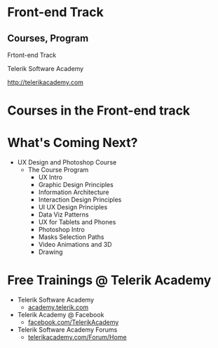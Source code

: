 <!-- section start -->
<!-- attr: { id:'', class:'slide-title', showInPresentation:true, hasScriptWrapper:true } -->
# Front-end Track
## Courses, Program


<div class="signature">
	<p class="signature-course">Frtont-end Track</p>
	<p class="signature-initiative"> Telerik Software Academy</p>
	<a href="http://telerikacademy.com" class="signature-link"> http://telerikacademy.com </a>
</div>







<!-- section start -->
<!-- attr: { id:'nextsteps', class:'slide-section', showInPresentation:true, hasScriptWrapper:true } -->
<!-- # <a id="nextsteps"></a> Front-end Track in Telerik Academy -->

<!-- <img class="slide-image" showInPresentation="true" src="imgs\pic06.png" style="top:55%; left:31%; width:42.31%; z-index:-1; border: 1px solid white; border-radius: 5px;" /> -->



<!-- attr: { showInPresentation:true, hasScriptWrapper:true } -->
# Courses in the Front-end track
<!-- <img class="slide-image" showInPresentation="true" src="imgs\front-end.png" style="top:15%; left:25%; width:50%; z-index:-1; background-color: white; border-radius: 5px;" /> -->


<!-- attr: { showInPresentation:true, hasScriptWrapper:true } -->
# What's Coming Next?
- UX Design and Photoshop Course
    - The Course Program
      - UX Intro
      - Graphic Design Principles
      - Information Architecture
      - Interaction Design Principles
      - UI UX Design Principles
      - Data Viz Patterns
      - UX for Tablets and Phones
      - Photoshop Intro
      - Masks Selection Paths
      - Video Animations and 3D
      - Drawing


<!-- attr: { showInPresentation:true, hasScriptWrapper:true } -->
<!-- # Front-end track
## Questins? -->

<!-- <img class="slide-image" showInPresentation="true" src="imgs\pic49.png" style="top:24%; left:24%; width:50%; z-index:-1; border: 1px solid white; border-radius: 5px;" /> -->


<!-- attr: { showInPresentation:true, hasScriptWrapper:true } -->
# Free Trainings @ Telerik Academy
  - Telerik Software Academy
    - [academy.telerik.com](https://academy.telerik.com)
  - Telerik Academy @ Facebook
    - [facebook.com/TelerikAcademy](https://facebook.com/TelerikAcademy)
  - Telerik Software Academy Forums
    - [telerikacademy.com/Forum/Home](https://telerikacademy.com/Forum/Home)
